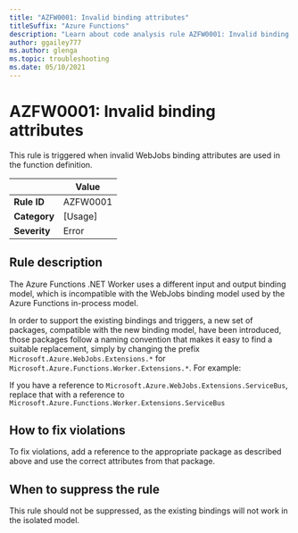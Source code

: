 ```yaml
---
title: "AZFW0001: Invalid binding attributes"
titleSuffix: "Azure Functions"
description: "Learn about code analysis rule AZFW0001: Invalid binding attributes"
author: ggailey777
ms.author: glenga
ms.topic: troubleshooting
ms.date: 05/10/2021
---
```


# AZFW0001: Invalid binding attributes
This rule is triggered when invalid WebJobs binding attributes are used in the function definition.

| | Value |
|-|-|
| **Rule ID** |AZFW0001|
| **Category** |[Usage]|
| **Severity** |Error|

## Rule description

The Azure Functions .NET Worker uses a different input and output binding model, which is incompatible with the WebJobs binding
model used by the Azure Functions in-process model.

In order to support the existing bindings and triggers, a new set of packages, compatible with the new binding model, have been introduced, those
packages follow a naming convention that makes it easy to find a suitable replacement, simply by changing the prefix `Microsoft.Azure.WebJobs.Extensions.*` for `Microsoft.Azure.Functions.Worker.Extensions.*`. For example:

If you have a reference to `Microsoft.Azure.WebJobs.Extensions.ServiceBus`, replace that with a reference to `Microsoft.Azure.Functions.Worker.Extensions.ServiceBus`

## How to fix violations

To fix violations, add a reference to the appropriate package as described above and use the correct attributes from that package.

## When to suppress the rule

This rule should not be suppressed, as the existing bindings will not work in the isolated model.
